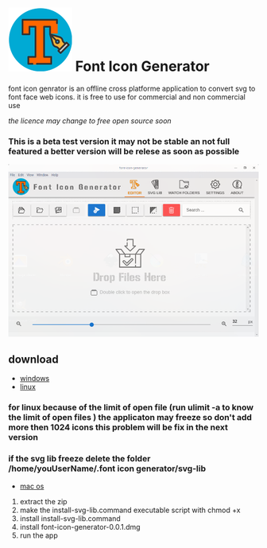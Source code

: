 # ![GitHub Logo](img/logo.png) Font Icon Generator
font icon genrator is an offline cross platforme application to convert svg to font face web icons. it is free to use for commercial and non commercial use 

*the licence may change to free open source soon*

### This is a beta test version it may not be stable an not full featured a better version will be relese as soon as possible

![GitHub Logo](img/screenshot.png)

## download

* [windows](https://github.com/kyranis-studio/font-icon-generator/releases/download/0.0.1-beta/Font.Icon.Generator.0.0.1-Beta.exe)
* [linux](https://github.com/kyranis-studio/font-icon-generator/releases/download/0.0.1-beta/font-icon-generator.sh)
### for linux because of the limit of open file (run ulimit -a to know the limit of open files ) the applicaton may freeze so don't add more then 1024 icons this problem will be fix in the next version
### if the svg lib freeze delete the folder /home/youUserName/.font icon generator/svg-lib
* [mac os](https://github.com/kyranis-studio/font-icon-generator/releases/download/0.0.1-beta/font-icon-generator-0.0.1-mac.zip)
1. extract the zip
2. make the install-svg-lib.command executable script with chmod +x
3. install install-svg-lib.command
4. install font-icon-generator-0.0.1.dmg
5. run the app


